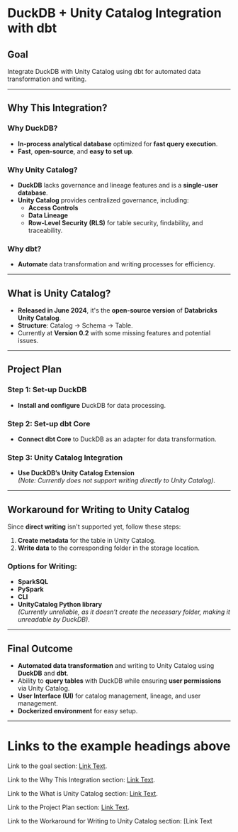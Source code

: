 # **DuckDB + Unity Catalog Integration with dbt**

## **Goal**

Integrate DuckDB with Unity Catalog using dbt for automated data transformation and writing.

---

## **Why This Integration?**

### **Why DuckDB?**
- **In-process analytical database** optimized for **fast query execution**.
- **Fast**, **open-source**, and **easy to set up**.

### **Why Unity Catalog?**
- **DuckDB** lacks governance and lineage features and is a **single-user database**.
- **Unity Catalog** provides centralized governance, including:
  - **Access Controls**
  - **Data Lineage**
  - **Row-Level Security (RLS)** for table security, findability, and traceability.

### **Why dbt?**
- **Automate** data transformation and writing processes for efficiency.

---

## **What is Unity Catalog?**
- **Released in June 2024**, it's the **open-source version** of **Databricks Unity Catalog**.
- **Structure**: Catalog → Schema → Table.
- Currently at **Version 0.2** with some missing features and potential issues.

---

## **Project Plan**

### **Step 1: Set-up DuckDB**
- **Install and configure** DuckDB for data processing.

### **Step 2: Set-up dbt Core**
- **Connect dbt Core** to DuckDB as an adapter for data transformation.

### **Step 3: Unity Catalog Integration**
- **Use DuckDB’s Unity Catalog Extension**  
  *(Note: Currently does not support writing directly to Unity Catalog)*.

---

## **Workaround for Writing to Unity Catalog**

Since **direct writing** isn't supported yet, follow these steps:

1. **Create metadata** for the table in Unity Catalog.
2. **Write data** to the corresponding folder in the storage location.

### **Options for Writing**:
- **SparkSQL**
- **PySpark**
- **CLI**
- **UnityCatalog Python library**  
  *(Currently unreliable, as it doesn’t create the necessary folder, making it unreadable by DuckDB)*.

---

## **Final Outcome**
- **Automated data transformation** and writing to Unity Catalog using **DuckDB** and **dbt**.
- Ability to **query tables** with DuckDB while ensuring **user permissions** via Unity Catalog.
- **User Interface (UI)** for catalog management, lineage, and user management.
- **Dockerized environment** for easy setup.

---

# **Links to the example headings above**

Link to the goal section: [Link Text](#goal).

Link to the Why This Integration section: [Link Text](#why-this-integration).

Link to the What is Unity Catalog section: [Link Text](#what-is-unity-catalog).

Link to the Project Plan section: [Link Text](#project-plan).

Link to the Workaround for Writing to Unity Catalog section: [Link Text
